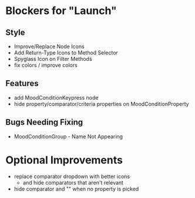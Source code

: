# Blockers for "Launch"

## Style

* Improve/Replace Node Icons
* Add Return-Type Icons to Method Selector
* Spyglass Icon on Filter Methods
* fix colors / improve colors

## Features

* add MoodConditionKeypress node
* hide property/comparator/criteria properties on MoodConditionProperty

## Bugs Needing Fixing

* MoodConditionGroup - Name Not Appearing

# Optional Improvements

* replace comparator dropdown with better icons
  * and hide comparators that aren't relevant
* hide comparator and "<selected editor>" when no property is picked
